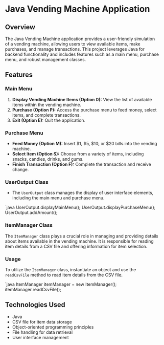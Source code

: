 # Java Vending Machine Application

## Overview

The Java Vending Machine application provides a user-friendly simulation of a vending machine, allowing users to view available items, make purchases, and manage transactions. This project leverages Java for backend functionality and includes features such as a main menu, purchase menu, and robust management classes.

## Features

### Main Menu

1. **Display Vending Machine Items (Option D):** View the list of available items within the vending machine.
2. **Purchase (Option P):** Access the purchase menu to feed money, select items, and complete transactions.
3. **Exit (Option E):** Quit the application.

### Purchase Menu

- **Feed Money (Option M):** Insert $1, $5, $10, or $20 bills into the vending machine.
- **Select Item (Option S):** Choose from a variety of items, including snacks, candies, drinks, and gums.
- **Finish Transaction (Option F):** Complete the transaction and receive change.

### UserOutput Class
- The `UserOutput` class manages the display of user interface elements, including the main menu and purchase menu.

`java
UserOutput.displayMainMenu();
UserOutput.displayPurchaseMenu();
UserOutput.addAmount();

### ItemManager Class 
The `ItemManager` class plays a crucial role in managing and providing details about items available in the vending machine. It is responsible for reading item details from a CSV file and offering information for item selection.

### Usage

To utilize the `ItemManager` class, instantiate an object and use the `readCsvFile` method to read item details from the CSV file.

`java
ItemManager itemManager = new ItemManager();
itemManager.readCsvFile();

## Technologies Used

- Java
- CSV file for item data storage
- Object-oriented programming principles
- File handling for data retrieval
- User interface management


